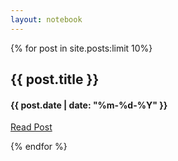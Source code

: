 ```yaml
---
layout: notebook
---
```


{% for post in site.posts:limit 10%}


<div class="row-fluid">
  <div class="span12">
    <h2>{{ post.title }}</h2>
    <h4>{{ post.date | date: "%m-%d-%Y" }}</h4
    <p>
      <a href="{{ post.url }}">Read Post</a>
    </p>
  </div>
</div>

{% endfor %}